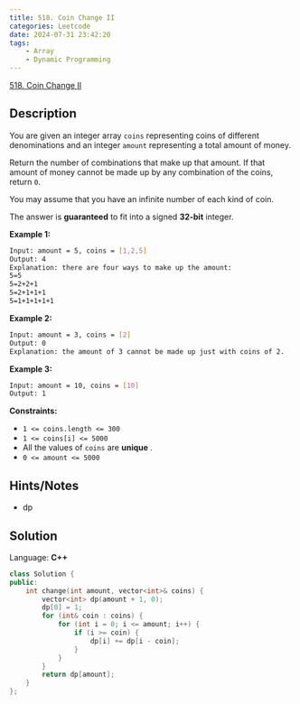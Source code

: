 ```yaml
---
title: 518. Coin Change II
categories: Leetcode
date: 2024-07-31 23:42:20
tags:
    - Array
    - Dynamic Programming
---
```


[518. Coin Change II](https://leetcode.com/problems/coin-change-ii/description/)

## Description

You are given an integer array `coins` representing coins of different denominations and an integer `amount` representing a total amount of money.

Return the number of combinations that make up that amount. If that amount of money cannot be made up by any combination of the coins, return `0`.

You may assume that you have an infinite number of each kind of coin.

The answer is **guaranteed** to fit into a signed **32-bit** integer.

**Example 1:**

```bash
Input: amount = 5, coins = [1,2,5]
Output: 4
Explanation: there are four ways to make up the amount:
5=5
5=2+2+1
5=2+1+1+1
5=1+1+1+1+1
```

**Example 2:**

```bash
Input: amount = 3, coins = [2]
Output: 0
Explanation: the amount of 3 cannot be made up just with coins of 2.
```

**Example 3:**

```bash
Input: amount = 10, coins = [10]
Output: 1
```

**Constraints:**

- `1 <= coins.length <= 300`
- `1 <= coins[i] <= 5000`
- All the values of `coins` are **unique** .
- `0 <= amount <= 5000`

## Hints/Notes

- dp

## Solution

Language: **C++**

```C++
class Solution {
public:
    int change(int amount, vector<int>& coins) {
        vector<int> dp(amount + 1, 0);
        dp[0] = 1;
        for (int& coin : coins) {
            for (int i = 0; i <= amount; i++) {
                if (i >= coin) {
                    dp[i] += dp[i - coin];
                }
            }
        }
        return dp[amount];
    }
};
```
